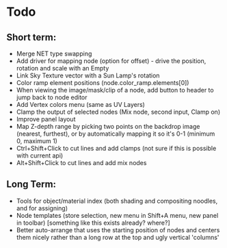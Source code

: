 Todo
====

Short term:
-----------
* Merge NET type swapping
* Add driver for mapping node (option for offset) - drive the position, rotation and scale with an Empty
* Link Sky Texture vector with a Sun Lamp's rotation
* Color ramp element positions (node.color_ramp.elements[0])
* When viewing the image/mask/clip of a node, add button to header to jump back to node editor
* Add Vertex colors menu (same as UV Layers)
* Clamp the output of selected nodes (Mix node, second input, Clamp on)
* Improve panel layout
* Map Z-depth range by picking two points on the backdrop image (nearest, furthest), or by automatically mapping it so it's 0-1 (minimum 0, maximum 1)
* Ctrl+Shift+Click to cut lines and add clamps (not sure if this is possible with current api)
* Alt+Shift+Click to cut lines and add mix nodes

Long Term:
----------
* Tools for object/material index (both shading and compositing noodles, and for assigning)
* Node templates (store selection, new menu in Shift+A menu, new panel in toolbar) [something like this exists already? where?]
* Better auto-arrange that uses the starting position of nodes and centers them nicely rather than a long row at the top and ugly vertical 'columns'
